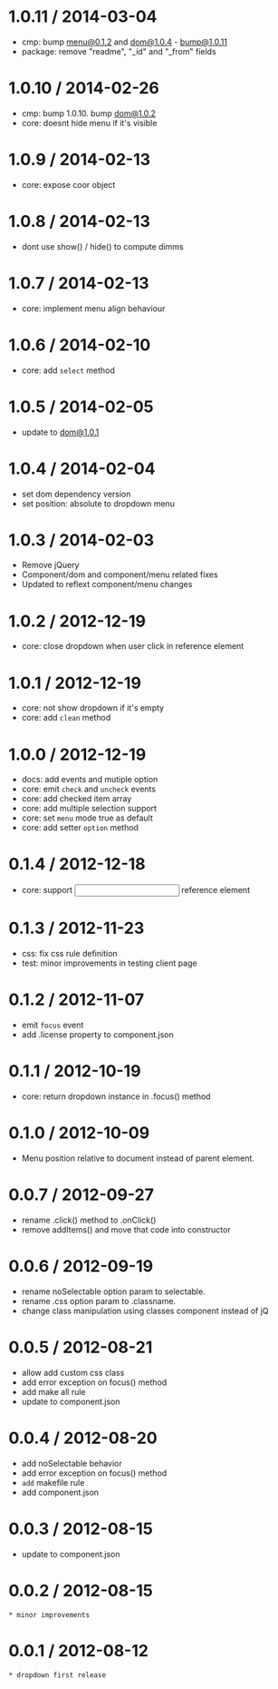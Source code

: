 
1.0.11 / 2014-03-04 
==================

  * cmp: bump menu@0.1.2 and dom@1.0.4 - bump@1.0.11
  * package: remove "readme", "_id" and "_from" fields

1.0.10 / 2014-02-26 
==================

  * cmp: bump 1.0.10. bump dom@1.0.2
  * core: doesnt hide menu if it's visible

1.0.9 / 2014-02-13 
==================

  * core: expose coor object

1.0.8 / 2014-02-13 
==================

  * dont use show() / hide() to compute dimms

1.0.7 / 2014-02-13 
==================

  * core: implement menu align behaviour

1.0.6 / 2014-02-10 
==================

  * core: add `select` method

1.0.5 / 2014-02-05 
==================

  * update to dom@1.0.1

1.0.4 / 2014-02-04 
==================

  * set dom dependency version
  * set position: absolute to dropdown menu

1.0.3 / 2014-02-03 
==================

  * Remove jQuery
  * Component/dom and component/menu related fixes
  * Updated to reflext component/menu changes

1.0.2 / 2012-12-19 
==================

  * core: close dropdown when user click in reference element

1.0.1 / 2012-12-19 
==================

  * core: not show dropdown if it's empty
  * core: add `clean` method

1.0.0 / 2012-12-19 
==================

  * docs: add events and mutiple option
  * core: emit `check` and `uncheck` events
  * core: add checked item array
  * core: add multiple selection support
  * core: set `menu` mode true as default
  * core: add setter `option` method

0.1.4 / 2012-12-18 
==================

  * core: support <input> reference element

0.1.3 / 2012-11-23 
==================

  * css: fix css rule definition
  * test: minor improvements in testing client page

0.1.2 / 2012-11-07 
==================

  * emit `focus` event
  * add .license property to component.json

0.1.1 / 2012-10-19 
==================

  * core: return dropdown instance in .focus() method

0.1.0 / 2012-10-09 
==================

  * Menu position relative to document instead of parent element.

0.0.7 / 2012-09-27 
==================

  * rename .click() method to .onClick()
  * remove addItems() and move that code into constructor

0.0.6 / 2012-09-19 
==================

  * rename noSelectable option param to selectable.
  * rename .css option param to .classname.
  * change class manipulation using classes component instead of jQ

0.0.5 / 2012-08-21 
==================

  * allow add custom css class
  * add error exception on focus() method
  * add  make all rule
  * update to component.json

0.0.4 / 2012-08-20 
==================

  * add noSelectable behavior
  * add error exception on focus() method
  * `add` makefile rule
  * add component.json

0.0.3 / 2012-08-15 
==================

  * update to component.json

0.0.2 / 2012-08-15 
==================

    * minor improvements

0.0.1 / 2012-08-12 
==================

    * dropdown first release
